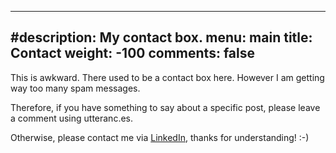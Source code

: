 
---
#description: My contact box.
menu: main
title: Contact
weight: -100
comments: false
---

This is awkward. There used to be a contact box here. However I am getting way too many spam messages.

Therefore, if you have something to say about a specific post, please leave a comment using utteranc.es.

Otherwise, please contact me via [LinkedIn](https://www.linkedin.com/in/meng-gao-aicp-709077152/), thanks for understanding! :-) 